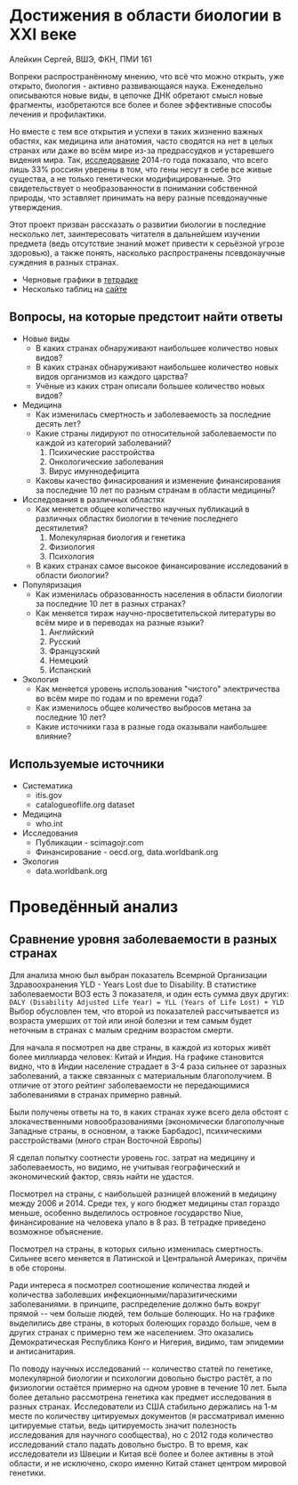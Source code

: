 # Достижения в области биологии в XXI веке
Алейкин Сергей, ВШЭ, ФКН, ПМИ 161

Вопреки распространённому мнению, что всё что можно открыть, уже открыто, биология - активно
развивающаяся наука. Еженедельно описываются новые виды, в цепочке ДНК обретают смысл новые
фрагменты, изобретаются все более и более эффективные способы лечения и профилактики.

Но вместе с
тем все открытия и успехи в таких жизненно важных обастях, как медицина или анатомия, часто сводятся
на нет в целых странах или даже во всём мире из-за предрассудков и устаревшего видения мира. Так,
[исследование](https://infogram.com/izmerenie_nauchnoi_gramotnosti_rossiyan_2014) 2014-го года показало,
что всего лишь 33% россиян уверены в том, что гены несут в себе все живые существа, а не только
генетически модифицированные. Это свидетельствует о необразованности в понимании собственной
природы, что зставляет принимать на веру разные псевдонаучные утверждения.

Этот проект призван рассказать о развитии биологии в последние несколько лет, заинтересовать
читателя в дальнейшем изучении предмета (ведь отсутствие знаний может привести к серьёзной угрозе
здоровью), а также понять, насколько распространены псевдонаучные суждения в разных странах.

* Черновые графики в [тетрадке](/data-crawling/who-data.ipynb)
* Несколько таблиц на [сайте](https://derrior.github.io/data-journalism)

## Вопросы, на которые предстоит найти ответы

* Новые виды
    * В каких странах обнаруживают наибольшее количество новых видов?
    * В каких странах обнаруживают наибольшее количество новых видов организмов из каждого царства?
    * Учёные из каких стран описали большее количество новых видов?
* Медицина
    * Как изменилась смертность и заболеваемость за последние десять лет?
    * Какие страны лидируют по относительной заболеваемости по каждой из категорий заболеваний?
        1. Психические расстройства
        2. Онкологические заболевания
        3. Вирус имуннодефицита
    * Каковы качество финасирования и изменение финансирования за последние 10 лет по разным
      странам в области медицины?
* Исследования в различных областях
    * Как меняется общее количество научных публикаций в различных областях биологии в течение последнего
      десятилетия?
        1. Молекулярная биология и генетика
        2. Физиология
        3. Психология
    * В каких странах самое высокое финансирование исследований в области биологии?
* Популяризация
    * Как изменилась образованность населения в области биологии за последние 10 лет в разных
      странах?
    * Как меняется тираж научно-просветительской литературы во всём мире и в переводах на разные
      языки?
        1. Английский
        2. Русский
        3. Французский
        4. Немецкий
        5. Испанский
* Экология
    * Как меняется уровень использования "чистого" электричества во всём мире по годам и по времени
      года?
    * Как изменилось общее количество выбросов метана за последние 10 лет?
    * Какие источники газа в разные года оказывали наибольшее влияние?


## Используемые источники

* Систематика
    * itis.gov
    * catalogueoflife.org dataset
* Медицина
    * who.int
* Исследования
    * Публикации - scimagojr.com
    * Финансирование - oecd.org, data.worldbank.org
* Экология
    * data.worldbank.org

# Проведённый анализ

## Сравнение уровня заболеваемости в разных странах

Для анализа мною был выбран показатель Всемрной Организации Здравоохранения YLD - Years Lost due to Disability. В статистике заболеваемости ВОЗ есть 3 показателя, и один есть сумма двух других: ```DALY (Disability Adjusted Life Year) = YLL (Years of Life Lost) + YLD ```
Выбор обусловлен тем, что второй из показателей рассчитывается из возраста умерших от той или иной болезни и тем самым будет неточным в странах с малым средним возрастом смерти.

Для начала я посмотрел на две страны, в каждой из которых живёт более миллиарда человек: Китай и Индия. На графике становится видно, что в Индии население страдает в 3-4 раза сильнее от заразных заболеваний, а также связанных с материальным благополучием. В отличие от этого рейтинг заболеваемости не передающимися заболеваниями в странах примерно равный.

Были получены ответы на то, в каких странах хуже всего дела обстоят с злокачественными новообразованиями (экономически благополучные Западные страны, в основном, а также Барбадос), психическими расстройствами (много стран Восточной Европы)

Я сделал попытку соотнести уровень гос. затрат на медицину и заболеваемость, но видимо, не учитывая географический и экономический фактор, связь найти не удастся.

Посмотрел на страны, с наибольшей разницей вложений в медицину между 2006 и 2014. Среди тех, у кого
бюджет медицины стал гораздо меньше, особенно выделилось островное государство Niue, финансирование
на человека упало в 8 раз. В тетрадке приведено возможное объяснение.

Посмотрел на страны, в которых сильно изменилась смертность. Сильнее всего меняется в Латинской и
Центральной Америках, причём в обе стороны.

Ради интереса я посмотрел соотношение количества людей и количества заболевших инфекционными/паразитическими заболеваниями. в принципе, распределение должно быть вокруг прямой -- чем больше людей, тем больше болеющих. Но на графике выделились две страны, в которых болеющих гораздо больше, чем в других странах с примерно тем же населением. Это оказались Демократическая Республика Конго и Нигерия, видимо, там эпидемии и антисанитария.

По поводу научных исследований -- количество статей по генетике, молекулярной биологии и психологии довольно быстро растёт, а по физиологии остаётся примерно на одном уровне в течение 10 лет. Была более детально рассмотрена генетика как предмет исследования в разных странах. Исследователи из США стабильно держались на 1-м месте по количеству цитируемых документов (я рассматривал именно цитируемые статьи, ведь цитируемость значит полезность исследования для научного сообщества), но с 2012 года количество исследований стало падать довольно быстро. В то время, как исследователи из Швеции и Китая всё более и более активны в этой области, и не исключено, скоро именно Китай станет центром мировой генетики.

